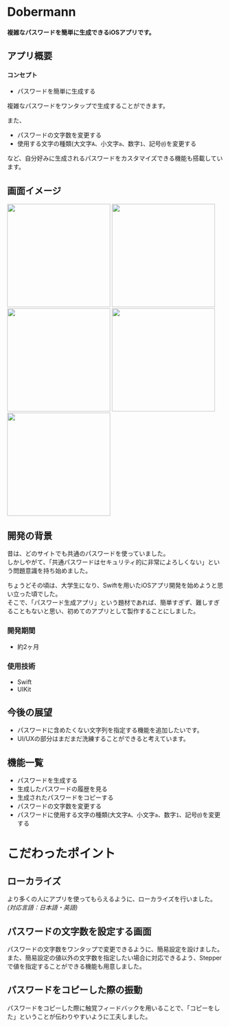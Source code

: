 # Dobermann

#### 複雑なパスワードを簡単に生成できるiOSアプリです。

## アプリ概要
#### コンセプト
- パスワードを簡単に生成する

複雑なパスワードをワンタップで生成することができます。

また、

- パスワードの文字数を変更する
- 使用する文字の種類(大文字`A`、小文字`a`、数字`1`、記号`@`)を変更する

など、自分好みに生成されるパスワードをカスタマイズできる機能も搭載しています。

## 画面イメージ
<img src="https://user-images.githubusercontent.com/125545184/223353386-67188876-fa15-4879-8aa4-f800826b0bd9.png" width="240px">
<img src="https://user-images.githubusercontent.com/125545184/223353510-58eddd86-1903-4003-b8ba-dfbb878be8d5.png" width="240px">
<img src="https://user-images.githubusercontent.com/125545184/223353639-9ff9e7fa-12c7-44e1-af25-e2ab374f8ec2.png" width="240px">
<img src="https://user-images.githubusercontent.com/125545184/223353758-556ee9e1-dbc9-4633-9b85-ee9d13211372.png" width="240px">
<img src="https://user-images.githubusercontent.com/125545184/223353894-1f65f16e-cd39-4fa2-b8e9-436a0e5115fa.png" width="240px">

## 開発の背景
昔は、どのサイトでも共通のパスワードを使っていました。  
しかしやがて、「共通パスワードはセキュリティ的に非常によろしくない」という問題意識を持ち始めました。

ちょうどその頃は、大学生になり、Swiftを用いたiOSアプリ開発を始めようと思い立った頃でした。  
そこで、「パスワード生成アプリ」という題材であれば、簡単すぎず、難しすぎることもないと思い、初めてのアプリとして製作することにしました。

### 開発期間
- 約2ヶ月

### 使用技術

- Swift
- UIKit

## 今後の展望
- パスワードに含めたくない文字列を指定する機能を追加したいです。
- UI/UXの部分はまだまだ洗練することができると考えています。

## 機能一覧
- パスワードを生成する
- 生成したパスワードの履歴を見る
- 生成されたパスワードをコピーする
- パスワードの文字数を変更する
- パスワードに使用する文字の種類(大文字`A`、小文字`a`、数字`1`、記号`@`)を変更する

# こだわったポイント

## ローカライズ

より多くの人にアプリを使ってもらえるように、ローカライズを行いました。*(対応言語：日本語・英語)*

## パスワードの文字数を設定する画面

パスワードの文字数をワンタップで変更できるように、簡易設定を設けました。  
また、簡易設定の値以外の文字数を指定したい場合に対応できるよう、Stepperで値を指定することができる機能も用意しました。

## パスワードをコピーした際の振動

パスワードをコピーした際に触覚フィードバックを用いることで、「コピーをした」ということが伝わりやすいように工夫しました。
